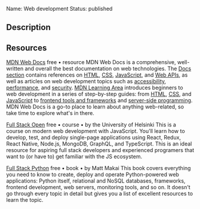 Name: Web development
Status: published

## Description

## Resources

[MDN Web Docs](https://developer.mozilla.org/en-US/)
free • resource
MDN Web Docs is a comprehensive, well-written and overall the best documentation on web technologies. The [Docs section](https://developer.mozilla.org/en-US/docs/Web) contains references on [HTML](https://developer.mozilla.org/en-US/docs/Web/HTML), [CSS](https://developer.mozilla.org/en-US/docs/Web/CSS), [JavaScript](https://developer.mozilla.org/en-US/docs/Web/JavaScript), and [Web APIs](https://developer.mozilla.org/en-US/docs/Web/API/), as well as articles on web development topics such as [accessibility](https://developer.mozilla.org/en-US/docs/Web/Accessibility), [performance](https://developer.mozilla.org/en-US/docs/Web/Performance), and [security](https://developer.mozilla.org/en-US/docs/Web/Security). [MDN Learning Area](https://developer.mozilla.org/en-US/docs/Learn) introduces beginners to web development in a series of step-by-step guides: from [HTML](https://developer.mozilla.org/en-US/docs/Learn/HTML), [CSS](https://developer.mozilla.org/en-US/docs/Learn/CSS), and [JavaScript](https://developer.mozilla.org/en-US/docs/Learn/JavaScript) to [frontend tools and frameworks](https://developer.mozilla.org/en-US/docs/Learn/Tools_and_testing) and [server-side programming](https://developer.mozilla.org/en-US/docs/Learn/Server-side). MDN Web Docs is a go-to place to learn about anything web-related, so take time to explore what's in there.

[Full Stack Open](https://fullstackopen.com/en/)
free • course • by the University of Helsinki
This is a course on modern web development with JavaScript. You'll learn how to develop, test, and deploy single-page applications using React, Redux, React Native, Node.js, MongoDB, GraphQL, and TypeScript. This is an ideal resource for aspiring full stack developers and experienced programers that want to (or have to) get familiar with the JS ecosystem.

[Full Stack Python](https://www.fullstackpython.com/)
free • book • by Matt Makai
This book covers everything you need to know to create, deploy and operate Python-powered web applications: Python itself, relational and NoSQL databases, frameworks, frontend development, web servers, monitoring tools, and so on. It doesn't go through every topic in detail but gives you a list of excellent resources to learn the topic.


